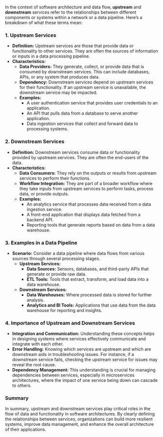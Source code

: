 In the context of software architecture and data flow, **upstream** and **downstream** services refer to the relationships between different components or systems within a network or a data pipeline. Here’s a breakdown of what these terms mean:

### 1. **Upstream Services**
- **Definition:** Upstream services are those that provide data or functionality to other services. They are often the sources of information or inputs in a data processing pipeline.
- **Characteristics:**
  - **Data Providers:** They generate, collect, or provide data that is consumed by downstream services. This can include databases, APIs, or any system that produces data.
  - **Dependency:** Downstream services depend on upstream services for their functionality. If an upstream service is unavailable, the downstream service may be impacted.
  - **Examples:** 
    - A user authentication service that provides user credentials to an application.
    - An API that pulls data from a database to serve another application.
    - Data ingestion services that collect and forward data to processing systems.

### 2. **Downstream Services**
- **Definition:** Downstream services consume data or functionality provided by upstream services. They are often the end-users of the data.
- **Characteristics:**
  - **Data Consumers:** They rely on the outputs or results from upstream services to perform their functions. 
  - **Workflow Integration:** They are part of a broader workflow where they take inputs from upstream services to perform tasks, process data, or provide outputs.
  - **Examples:** 
    - An analytics service that processes data received from a data ingestion service.
    - A front-end application that displays data fetched from a backend API.
    - Reporting tools that generate reports based on data from a data warehouse.

### 3. **Examples in a Data Pipeline**
- **Scenario:** Consider a data pipeline where data flows from various sources through several processing stages.
  - **Upstream Services:**
    - **Data Sources:** Sensors, databases, and third-party APIs that generate or provide raw data.
    - **ETL Tools:** Tools that extract, transform, and load data into a data warehouse.
  - **Downstream Services:**
    - **Data Warehouses:** Where processed data is stored for further analysis.
    - **Analytics and BI Tools:** Applications that use data from the data warehouse for reporting and insights.

### 4. **Importance of Upstream and Downstream Services**
- **Integration and Communication:** Understanding these concepts helps in designing systems where services effectively communicate and integrate with each other.
- **Error Handling:** Knowing which services are upstream and which are downstream aids in troubleshooting issues. For instance, if a downstream service fails, checking the upstream service for issues may reveal the root cause.
- **Dependency Management:** This understanding is crucial for managing dependencies between services, especially in microservices architectures, where the impact of one service being down can cascade to others.

### Summary
In summary, upstream and downstream services play critical roles in the flow of data and functionality in software architectures. By clearly defining the relationships between services, organizations can build more resilient systems, improve data management, and enhance the overall architecture of their applications.

